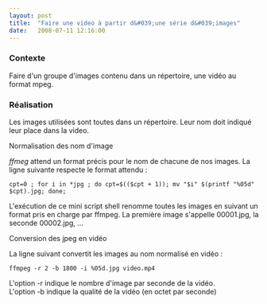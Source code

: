 ```yaml
---
layout: post
title:  "Faire une video à partir d&#039;une série d&#039;images"
date:   2008-07-11 12:16:00
---
```

### Contexte

Faire d'un groupe d'images contenu dans un répertoire, une vidéo au
format mpeg.

### Réalisation

Les images utilisées sont toutes dans un répertoire. Leur nom doit
indiqué leur place dans la video.

Normalisation des nom d'image

*ffmeg* attend un format précis pour le nom de chacune de nos images. La
ligne suivante respecte le format attendu :

    cpt=0 ; for i in *jpg ; do cpt=$(($cpt + 1)); mv "$i" $(printf "%05d" $cpt).jpg; done;

L'exécution de ce mini script shell renomme toutes les images en suivant
un format pris en charge par ffmpeg. La première image s'appelle
00001.jpg, la seconde 00002.jpg, ...

Conversion des jpeg en vidéo

La ligne suivant convertit les images au nom normalisé en vidéo :

    ffmpeg -r 2 -b 1800 -i %05d.jpg video.mp4

L'option -r indique le nombre d'image par seconde de la vidéo.\
 L'option -b indique la qualité de la vidéo (en octet par seconde)

